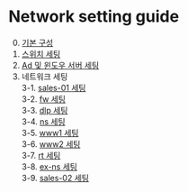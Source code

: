 # Network setting guide
0. [기본 구성](default-setting.md)
1. [스위치 세팅](switch-setting.md)
2. [Ad 및 윈도우 서버 세팅](window-server-setting.md)
3. 네트워크 세팅 <br>
  3-1. [sales-01 세팅](./network-setting/sales-01.md) <br>
  3-2. [fw 세팅](./network-setting/fw.md) <br>
  3-3. [dlp 세팅](./network-setting/dlp.md) <br>
  3-4. [ns 세팅](./network-setting/ns.md) <br>
  3-5. [www1 세팅](./network-setting/www1.md) <br>
  3-6. [www2 세팅](./network-setting/www2.md) <br>
  3-7. [rt 세팅](./network-setting/rt.md) <br>
  3-8. [ex-ns 세팅](./network-setting/ex-ns.md) <br>
  3-9. [sales-02 세팅](./network-setting/sales-02.md) <br>
